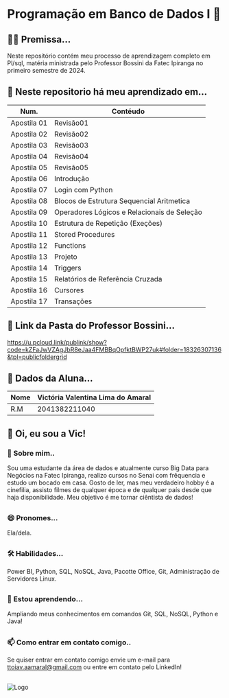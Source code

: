 
# Programação em Banco de Dados I 🐘
## 👩‍🎓 Premissa...
Neste repositório contém meu processo de aprendizagem completo em Pl/sql, matéria ministrada pelo Professor Bossini da Fatec Ipiranga no primeiro semestre de 2024.

## 📂 Neste repositorio há meu aprendizado em...
| Num. | Contéudo |
|----------|----------|
| Apostila 01 | Revisão01 |
| Apostila 02 | Revisão02 |
| Apostila 03 | Revisão03 |
| Apostila 04 | Revisão04|
| Apostila 05 | Revisão05|
| Apostila 06 | Introdução |
| Apostila 07 | Login com Python |
| Apostila 08 | Blocos de Estrutura Sequencial Aritmetica |
| Apostila 09 | Operadores Lógicos e Relacionais de Seleção |
| Apostila 10 | Estrutura de Repetição (Exeções) |
| Apostila 11 | Stored Procedures |
| Apostila 12 | Functions |
| Apostila 13 | Projeto |
| Apostila 14 | Triggers |
| Apostila 15 | Relatórios de Referência Cruzada |
| Apostila 16 | Cursores |
| Apostila 17 | Transações |


## 🔗 Link da Pasta do Professor Bossini...
https://u.pcloud.link/publink/show?code=kZFaJwVZAgJbR8eJaa4FMBBqOpfktBWP27uk#folder=18326307136&tpl=publicfoldergrid

## 🎲 Dados da Aluna...
| Nome | Victória Valentina Lima do Amaral |
|----|-----|
| R.M |2041382211040|

## 🦈 Oi, eu sou a Vic!
### 🚀 Sobre mim..
Sou uma estudante da área de dados e atualmente curso Big Data para Negócios na Fatec Ipiranga, realizo cursos no Senai com frêquencia e estudo um bocado em casa. Gosto de ler, mas meu verdadeiro hobby é a cinefilia, assisto filmes de qualquer época e de qualquer país desde que haja disponibilidade.
Meu objetivo é me tornar ciêntista de dados!
##
### 😄 Pronomes...
Ela/dela.
##
### 🛠 Habilidades...
Power BI, Python, SQL, NoSQL, Java, Pacotte Office, Git, Administração de Servidores Linux.
##
### 🧠 Estou aprendendo...
Ampliando meus conhecimentos em comandos Git, SQL, NoSQL, Python e Java!
##
### 📫 Como entrar em contato comigo..
Se quiser entrar em contato comigo envie um e-mail para ttoiav.aamaral@gmail.com ou entre em contato pelo LinkedIn!
## 
![Logo](https://i.imgur.com/wF5SomY.png)
